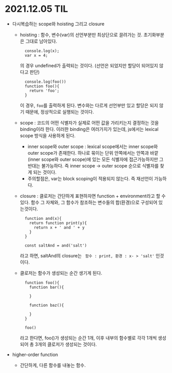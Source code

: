 # 2021.12.05 TIL

- 다시복습하는 scope와 hoisting 그리고 closure

  - hoisting : 함수, 변수(var)의 선언부분만 최상단으로 끌려가는 것. 초기화부분은 그대로 남아있다.

    ```
      console.log(x);
      var x = 4;
    ```

    의 경우 undefined가 출력되는 것이다. (선언은 되었지만 할당이 되어있지 않다고 판단)

    ```
      console.log(foo())
      function foo(){
        return 'foo';
      }
    ```

    이 경우, `foo`를 출력하게 된다. 변수와는 다르게 선언부만 있고 할당은 되지 않기 때문에, 정상적으로 실행되는 것이다.

  - scope : 코드의 어떤 식별자가 실제로 어떤 값을 가리키는지 결정하는 것을 binding이라 한다. 이러한 binding은 여러가지가 있는데, js에서는 lexical scope 방식을 사용하게 된다.

    - inner scope와 outer scope : lexical scope에서는 inner scope와 outer scope가 존재한다. 하나로 묶이는 단위 안쪽에서는 안쪽과 바깥(inner scope와 outer scope)에 있는 모든 식별자에 접근가능하지만 그 반대는 불가능하다. 즉 inner scope -> outer scope 순으로 식별자를 찾게 되는 것이다.
    - 주의할점은, var는 block scoping이 적용되지 않는다. 즉 재선언이 가능하다.

  - closure : 클로저는 간단하게 표현하자면 function + environment라고 할 수 있다.
    함수 그 자체와, 그 함수가 참조하는 변수들의 합(환경)으로 구성되어 있는것이다.

    ```
      function and(x){
        return function print(y){
          return x + ' and ' + y
        }
      }

      const saltAnd = and('salt')
    ```

    라고 하면, saltAnd의 closure는
    ` 함수 : print, 환경 : x- > 'salt'`
    인것이다.

  - 클로저는 함수가 생성되는 순간 생기게 된다.

    ```
      function foo(){
        function bar(){

        }

        function baz(){

        }
      }

      foo()
    ```

    라고 한다면, foo()가 생성되는 순간 1개, 이후 내부의 함수별로 각각 1개씩 생성되어 총 3개의 클로저가 생성되는 것이다.

- higher-order function
  - 간단하게, 다른 함수를 내놓는 함수.
